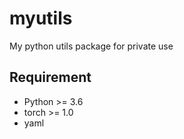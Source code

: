 # myutils
My python utils package for private use

## Requirement
- Python >= 3.6
- torch >= 1.0
- yaml